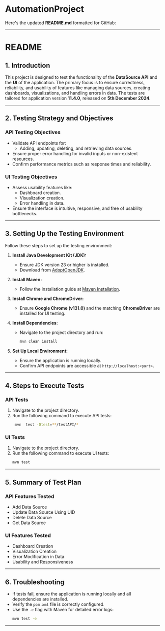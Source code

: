 # AutomationProject

Here's the updated **README.md** formatted for GitHub:

---

# README

## 1. Introduction
This project is designed to test the functionality of the **DataSource API** and the **UI** of the application. The primary focus is to ensure correctness, reliability, and usability of features like managing data sources, creating dashboards, visualizations, and handling errors in data. The tests are tailored for application version **11.4.0**, released on **5th December 2024**.

---

## 2. Testing Strategy and Objectives
### **API Testing Objectives**
- Validate API endpoints for:
    - Adding, updating, deleting, and retrieving data sources.
- Ensure proper error handling for invalid inputs or non-existent resources.
- Confirm performance metrics such as response times and reliability.

### **UI Testing Objectives**
- Assess usability features like:
    - Dashboard creation.
    - Visualization creation.
    - Error handling in data.
- Ensure the interface is intuitive, responsive, and free of usability bottlenecks.

---

## 3. Setting Up the Testing Environment
Follow these steps to set up the testing environment:

1. **Install Java Development Kit (JDK):**
    - Ensure JDK version 23 or higher is installed.
    - Download from [AdoptOpenJDK](https://adoptium.net/).

2. **Install Maven:**
    - Follow the installation guide at [Maven Installation](https://maven.apache.org/install.html).

3. **Install Chrome and ChromeDriver:**
    - Ensure **Google Chrome (v131.0)** and the matching **ChromeDriver** are installed for UI testing.

4. **Install Dependencies:**
    - Navigate to the project directory and run:
      ```bash
      mvn clean install
      ```

5. **Set Up Local Environment:**
    - Ensure the application is running locally.
    - Confirm API endpoints are accessible at `http://localhost:<port>`.

---

## 4. Steps to Execute Tests

### **API Tests**
1. Navigate to the project directory.
2. Run the following command to execute API tests:
   ```bash
    mvn  test -Dtest=**/testAPI/*

   ```

### **UI Tests**
1. Navigate to the project directory.
2. Run the following command to execute UI tests:
   ```bash
   mvn test 
   ```

---

## 5. Summary of Test Plan

### **API Features Tested**
- Add Data Source
- Update Data Source Using UID
- Delete Data Source
- Get Data Source

### **UI Features Tested**
- Dashboard Creation
- Visualization Creation
- Error Modification in Data
- Usability and Responsiveness

---

## 6. Troubleshooting
- If tests fail, ensure the application is running locally and all dependencies are installed.
- Verify the `pom.xml` file is correctly configured.
- Use the `-e` flag with Maven for detailed error logs:
  ```bash
  mvn test -e
  ```

---

